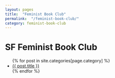 ```yaml
---
layout: pages
title:  "Feminist Book Club"
permalink:  "/feminist-book-club/"
category: feminist-book-club
---
```


# SF Feminist Book Club

<ul>
  {% for post in site.categories[page.category] %}
    <li>
      <a href="{{ post.url | prepend: site.baseurl }}">{{ post.title }}</a>
    </li>
  {% endfor %}
</ul>
